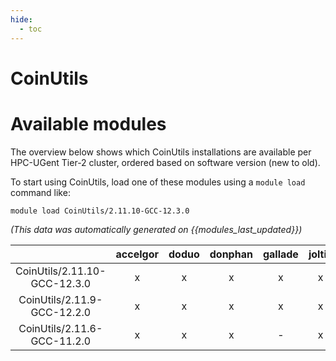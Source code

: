 ```yaml
---
hide:
  - toc
---
```


CoinUtils
=========

# Available modules


The overview below shows which CoinUtils installations are available per HPC-UGent Tier-2 cluster, ordered based on software version (new to old).

To start using CoinUtils, load one of these modules using a `module load` command like:

```shell
module load CoinUtils/2.11.10-GCC-12.3.0
```

*(This data was automatically generated on {{modules_last_updated}})*  

| |accelgor|doduo|donphan|gallade|joltik|shinx|skitty|
| :---: | :---: | :---: | :---: | :---: | :---: | :---: | :---: |
|CoinUtils/2.11.10-GCC-12.3.0|x|x|x|x|x|x|x|
|CoinUtils/2.11.9-GCC-12.2.0|x|x|x|x|x|-|-|
|CoinUtils/2.11.6-GCC-11.2.0|x|x|x|-|x|-|-|
